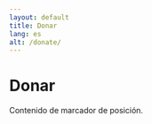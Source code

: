 ```yaml
---
layout: default
title: Donar
lang: es
alt: /donate/
---
```


# Donar

Contenido de marcador de posición.
